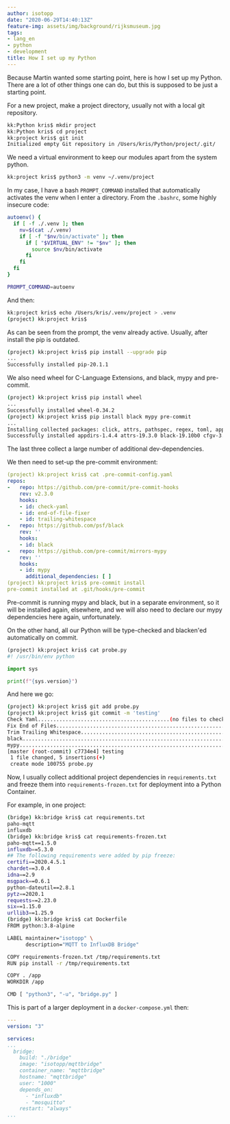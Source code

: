 ```yaml
---
author: isotopp
date: "2020-06-29T14:40:13Z"
feature-img: assets/img/background/rijksmuseum.jpg
tags:
- lang_en
- python
- development
title: How I set up my Python
---
```

Because Martin wanted some starting point, here is how I set up my Python. There are a lot of other things one can do, but this is supposed to be just a starting point.

For a new project, make a project directory, usually not with a local git repository.

```bash
kk:Python kris$ mkdir project
kk:Python kris$ cd project
kk:project kris$ git init
Initialized empty Git repository in /Users/kris/Python/project/.git/
```

We need a virtual environment to keep our modules apart from the system python.

```bash
kk:project kris$ python3 -m venv ~/.venv/project
```

In my case, I have a bash `PROMPT_COMMAND` installed that automatically activates the venv when I enter a directory. From the `.bashrc`, some highly insecure code:

```bash
autoenv() {
  if [ -f ./.venv ]; then
    nv=$(cat ./.venv)
    if [ -f "$nv/bin/activate" ]; then
      if [ "$VIRTUAL_ENV" != "$nv" ]; then
        source $nv/bin/activate
      fi
    fi
  fi
}

PROMPT_COMMAND=autoenv
```

And then:

```bash
kk:project kris$ echo /Users/kris/.venv/project > .venv
(project) kk:project kris$
```

As can be seen from the prompt, the venv already active. Usually, after install the pip is outdated. 

```bash
(project) kk:project kris$ pip install --upgrade pip
...
Successfully installed pip-20.1.1
```

We also need wheel for C-Language Extensions, and black, mypy and pre-commit.

```bash
(project) kk:project kris$ pip install wheel
...
Successfully installed wheel-0.34.2
(project) kk:project kris$ pip install black mypy pre-commit
...
Installing collected packages: click, attrs, pathspec, regex, toml, appdirs, typed-ast, black, mypy-extensions, typing-extensions, mypy, cfgv, filelock, six, zipp, importlib-metadata, distlib, virtualenv, nodeenv, pyyaml, identify, pre-commit
Successfully installed appdirs-1.4.4 attrs-19.3.0 black-19.10b0 cfgv-3.1.0 click-7.1.2 distlib-0.3.1 filelock-3.0.12 identify-1.4.20 importlib-metadata-1.7.0 mypy-0.782 mypy-extensions-0.4.3 nodeenv-1.4.0 pathspec-0.8.0 pre-commit-2.5.1 pyyaml-5.3.1 regex-2020.6.8 six-1.15.0 toml-0.10.1 typed-ast-1.4.1 typing-extensions-3.7.4.2 virtualenv-20.0.25 zipp-3.1.0
```

The last three collect a large number of additional dev-dependencies.

We then need to set-up the pre-commit environment:

```yaml
(project) kk:project kris$ cat .pre-commit-config.yaml
repos:
-   repo: https://github.com/pre-commit/pre-commit-hooks
    rev: v2.3.0
    hooks:
    - id: check-yaml
    - id: end-of-file-fixer
    - id: trailing-whitespace
-   repo: https://github.com/psf/black
    rev: ''
    hooks:
    - id: black
-   repo: https://github.com/pre-commit/mirrors-mypy
    rev: ''
    hooks:
    - id: mypy
      additional_dependencies: [ ]
(project) kk:project kris$ pre-commit install
pre-commit installed at .git/hooks/pre-commit
```

Pre-commit is running mypy and black, but in a separate environment, so it will be installed again, elsewhere, and we will also need to declare our mypy dependencies here again, unfortunately.

On the other hand, all our Python will be type-checked and blacken'ed automatically on commit.

```python
(project) kk:project kris$ cat probe.py
#! /usr/bin/env python

import sys

print(f"{sys.version}")
```

And here we go:

```bash
(project) kk:project kris$ git add probe.py
(project) kk:project kris$ git commit -m 'testing'
Check Yaml...........................................(no files to check)Skipped
Fix End of Files.........................................................Passed
Trim Trailing Whitespace.................................................Passed
black....................................................................Passed
mypy.....................................................................Passed
[master (root-commit) c7734e4] testing
 1 file changed, 5 insertions(+)
 create mode 100755 probe.py
```

Now, I usually collect additional project dependencies in `requirements.txt` and freeze them into `requirements-frozen.txt` for deployment into a Python Container.

For example, in one project:

```bash
(bridge) kk:bridge kris$ cat requirements.txt
paho-mqtt
influxdb
(bridge) kk:bridge kris$ cat requirements-frozen.txt
paho-mqtt==1.5.0
influxdb==5.3.0
## The following requirements were added by pip freeze:
certifi==2020.4.5.1
chardet==3.0.4
idna==2.9
msgpack==0.6.1
python-dateutil==2.8.1
pytz==2020.1
requests==2.23.0
six==1.15.0
urllib3==1.25.9
(bridge) kk:bridge kris$ cat Dockerfile
FROM python:3.8-alpine

LABEL maintainer="isotopp" \
      description="MQTT to InfluxDB Bridge"

COPY requirements-frozen.txt /tmp/requirements.txt
RUN pip install -r /tmp/requirements.txt

COPY . /app
WORKDIR /app

CMD [ "python3", "-u", "bridge.py" ]
```

This is part of a larger deployment in a `docker-compose.yml` then:

```yaml
---
version: "3"

services:
...
  bridge:
    build: "./bridge"
    image: "isotopp/mqttbridge"
    container_name: "mqttbridge"
    hostname: "mqttbridge"
    user: "1000"
    depends_on:
      - "influxdb"
      - "mosquitto"
    restart: "always"
...
```
